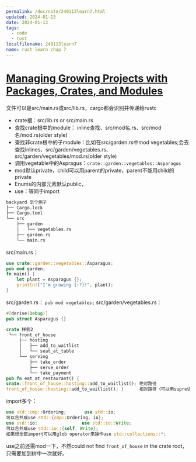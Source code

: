 ```yaml
---
permalink: /doc/note/240113learn7.html
updated: 2024-01-13
date: 2024-01-13
tags:
  - code
  - rust
localfilename: 240113learn7
name: rust learn chap 7
---
```

# [Managing Growing Projects with Packages, Crates, and Modules](https://doc.rust-lang.org/book/ch07-00-managing-growing-projects-with-packages-crates-and-modules.html#managing-growing-projects-with-packages-crates-and-modules)
文件可以是src/main.rs或src/lib.rs，cargo都会识别并传递给rustc
- crate根：src/lib.rs or src/main.rs
- 查找crate根中的module： inline查找、src/mod名.rs、src/mod名/mod.rs(older style)
- 查找非crate根中的子module：比如在src/garden.rs中mod vegetables;会去查找inlines、src/garden/vegetables.rs、src/garden/vegetables/mod.rs(older style)
- 调用vegetable中的Aspragus：`crate::garden::vegetables::Asparagus`
- mod默认private，child可以用parent的private，parent不能用child的private
- Enums的内部元素默认public，
- use：等同于import
```python
backyard 举个例子
├── Cargo.lock
├── Cargo.toml
└── src
    ├── garden
    │   └── vegetables.rs
    ├── garden.rs
    └── main.rs
```
src/main.rs：
```rust
use crate::garden::vegetables::Asparagus;
pub mod garden;
fn main() {
    let plant = Asparagus {};
    println!("I'm growing {:?}!", plant);
}
```
src/garden.rs：
`pub mod vegetables;`
src/garden/vegetables.rs：
```rust
#[derive(Debug)] 
pub struct Asparagus {}
```
```rust
crate 样例2
 └── front_of_house
     ├── hosting
     │   ├── add_to_waitlist
     │   └── seat_at_table
     └── serving
         ├── take_order
         ├── serve_order
         └── take_payment
pub fn eat_at_restaurant() { 
crate::front_of_house::hosting::add_to_waitlist(); 绝对路径
front_of_house::hosting::add_to_waitlist(); }      相对路径（可以用supre访问parent）
```
import多个：
```rust
use std::cmp::Ordering;       use std::io;
可以合并成use std::{cmp::Ordering, io};
use std::io;                 use std::io::Write;
可以合并成use std::io::{self, Write};
如果想全部import可以用glob operator来操作use std::collections::*;
```
use之前还需mod一下，不然could not find `front_of_house` in the crate root，只需要加到树中一次就好。